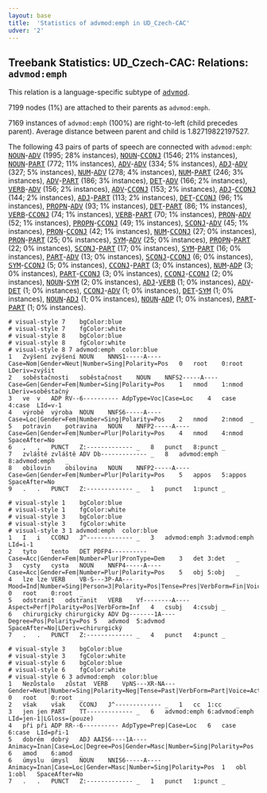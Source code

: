 ```yaml
---
layout: base
title:  'Statistics of advmod:emph in UD_Czech-CAC'
udver: '2'
---
```


## Treebank Statistics: UD_Czech-CAC: Relations: `advmod:emph`

This relation is a language-specific subtype of <tt><a href="cs_cac-dep-advmod.html">advmod</a></tt>.

7199 nodes (1%) are attached to their parents as `advmod:emph`.

7169 instances of `advmod:emph` (100%) are right-to-left (child precedes parent).
Average distance between parent and child is 1.82719822197527.

The following 43 pairs of parts of speech are connected with `advmod:emph`: <tt><a href="cs_cac-pos-NOUN.html">NOUN</a></tt>-<tt><a href="cs_cac-pos-ADV.html">ADV</a></tt> (1995; 28% instances), <tt><a href="cs_cac-pos-NOUN.html">NOUN</a></tt>-<tt><a href="cs_cac-pos-CCONJ.html">CCONJ</a></tt> (1546; 21% instances), <tt><a href="cs_cac-pos-NOUN.html">NOUN</a></tt>-<tt><a href="cs_cac-pos-PART.html">PART</a></tt> (772; 11% instances), <tt><a href="cs_cac-pos-ADV.html">ADV</a></tt>-<tt><a href="cs_cac-pos-ADV.html">ADV</a></tt> (334; 5% instances), <tt><a href="cs_cac-pos-ADJ.html">ADJ</a></tt>-<tt><a href="cs_cac-pos-ADV.html">ADV</a></tt> (327; 5% instances), <tt><a href="cs_cac-pos-NUM.html">NUM</a></tt>-<tt><a href="cs_cac-pos-ADV.html">ADV</a></tt> (278; 4% instances), <tt><a href="cs_cac-pos-NUM.html">NUM</a></tt>-<tt><a href="cs_cac-pos-PART.html">PART</a></tt> (246; 3% instances), <tt><a href="cs_cac-pos-ADV.html">ADV</a></tt>-<tt><a href="cs_cac-pos-PART.html">PART</a></tt> (186; 3% instances), <tt><a href="cs_cac-pos-DET.html">DET</a></tt>-<tt><a href="cs_cac-pos-ADV.html">ADV</a></tt> (166; 2% instances), <tt><a href="cs_cac-pos-VERB.html">VERB</a></tt>-<tt><a href="cs_cac-pos-ADV.html">ADV</a></tt> (156; 2% instances), <tt><a href="cs_cac-pos-ADV.html">ADV</a></tt>-<tt><a href="cs_cac-pos-CCONJ.html">CCONJ</a></tt> (153; 2% instances), <tt><a href="cs_cac-pos-ADJ.html">ADJ</a></tt>-<tt><a href="cs_cac-pos-CCONJ.html">CCONJ</a></tt> (144; 2% instances), <tt><a href="cs_cac-pos-ADJ.html">ADJ</a></tt>-<tt><a href="cs_cac-pos-PART.html">PART</a></tt> (113; 2% instances), <tt><a href="cs_cac-pos-DET.html">DET</a></tt>-<tt><a href="cs_cac-pos-CCONJ.html">CCONJ</a></tt> (96; 1% instances), <tt><a href="cs_cac-pos-PROPN.html">PROPN</a></tt>-<tt><a href="cs_cac-pos-ADV.html">ADV</a></tt> (93; 1% instances), <tt><a href="cs_cac-pos-DET.html">DET</a></tt>-<tt><a href="cs_cac-pos-PART.html">PART</a></tt> (86; 1% instances), <tt><a href="cs_cac-pos-VERB.html">VERB</a></tt>-<tt><a href="cs_cac-pos-CCONJ.html">CCONJ</a></tt> (74; 1% instances), <tt><a href="cs_cac-pos-VERB.html">VERB</a></tt>-<tt><a href="cs_cac-pos-PART.html">PART</a></tt> (70; 1% instances), <tt><a href="cs_cac-pos-PRON.html">PRON</a></tt>-<tt><a href="cs_cac-pos-ADV.html">ADV</a></tt> (52; 1% instances), <tt><a href="cs_cac-pos-PROPN.html">PROPN</a></tt>-<tt><a href="cs_cac-pos-CCONJ.html">CCONJ</a></tt> (49; 1% instances), <tt><a href="cs_cac-pos-SCONJ.html">SCONJ</a></tt>-<tt><a href="cs_cac-pos-ADV.html">ADV</a></tt> (45; 1% instances), <tt><a href="cs_cac-pos-PRON.html">PRON</a></tt>-<tt><a href="cs_cac-pos-CCONJ.html">CCONJ</a></tt> (42; 1% instances), <tt><a href="cs_cac-pos-NUM.html">NUM</a></tt>-<tt><a href="cs_cac-pos-CCONJ.html">CCONJ</a></tt> (27; 0% instances), <tt><a href="cs_cac-pos-PRON.html">PRON</a></tt>-<tt><a href="cs_cac-pos-PART.html">PART</a></tt> (25; 0% instances), <tt><a href="cs_cac-pos-SYM.html">SYM</a></tt>-<tt><a href="cs_cac-pos-ADV.html">ADV</a></tt> (25; 0% instances), <tt><a href="cs_cac-pos-PROPN.html">PROPN</a></tt>-<tt><a href="cs_cac-pos-PART.html">PART</a></tt> (22; 0% instances), <tt><a href="cs_cac-pos-SCONJ.html">SCONJ</a></tt>-<tt><a href="cs_cac-pos-PART.html">PART</a></tt> (17; 0% instances), <tt><a href="cs_cac-pos-SYM.html">SYM</a></tt>-<tt><a href="cs_cac-pos-PART.html">PART</a></tt> (16; 0% instances), <tt><a href="cs_cac-pos-PART.html">PART</a></tt>-<tt><a href="cs_cac-pos-ADV.html">ADV</a></tt> (13; 0% instances), <tt><a href="cs_cac-pos-SCONJ.html">SCONJ</a></tt>-<tt><a href="cs_cac-pos-CCONJ.html">CCONJ</a></tt> (6; 0% instances), <tt><a href="cs_cac-pos-SYM.html">SYM</a></tt>-<tt><a href="cs_cac-pos-CCONJ.html">CCONJ</a></tt> (5; 0% instances), <tt><a href="cs_cac-pos-CCONJ.html">CCONJ</a></tt>-<tt><a href="cs_cac-pos-PART.html">PART</a></tt> (3; 0% instances), <tt><a href="cs_cac-pos-NUM.html">NUM</a></tt>-<tt><a href="cs_cac-pos-ADP.html">ADP</a></tt> (3; 0% instances), <tt><a href="cs_cac-pos-PART.html">PART</a></tt>-<tt><a href="cs_cac-pos-CCONJ.html">CCONJ</a></tt> (3; 0% instances), <tt><a href="cs_cac-pos-CCONJ.html">CCONJ</a></tt>-<tt><a href="cs_cac-pos-CCONJ.html">CCONJ</a></tt> (2; 0% instances), <tt><a href="cs_cac-pos-NOUN.html">NOUN</a></tt>-<tt><a href="cs_cac-pos-SYM.html">SYM</a></tt> (2; 0% instances), <tt><a href="cs_cac-pos-ADJ.html">ADJ</a></tt>-<tt><a href="cs_cac-pos-VERB.html">VERB</a></tt> (1; 0% instances), <tt><a href="cs_cac-pos-ADV.html">ADV</a></tt>-<tt><a href="cs_cac-pos-DET.html">DET</a></tt> (1; 0% instances), <tt><a href="cs_cac-pos-CCONJ.html">CCONJ</a></tt>-<tt><a href="cs_cac-pos-ADV.html">ADV</a></tt> (1; 0% instances), <tt><a href="cs_cac-pos-DET.html">DET</a></tt>-<tt><a href="cs_cac-pos-SYM.html">SYM</a></tt> (1; 0% instances), <tt><a href="cs_cac-pos-NOUN.html">NOUN</a></tt>-<tt><a href="cs_cac-pos-ADJ.html">ADJ</a></tt> (1; 0% instances), <tt><a href="cs_cac-pos-NOUN.html">NOUN</a></tt>-<tt><a href="cs_cac-pos-ADP.html">ADP</a></tt> (1; 0% instances), <tt><a href="cs_cac-pos-PART.html">PART</a></tt>-<tt><a href="cs_cac-pos-PART.html">PART</a></tt> (1; 0% instances).


~~~ conllu
# visual-style 7	bgColor:blue
# visual-style 7	fgColor:white
# visual-style 8	bgColor:blue
# visual-style 8	fgColor:white
# visual-style 8 7 advmod:emph	color:blue
1	Zvýšení	zvýšení	NOUN	NNNS1-----A----	Case=Nom|Gender=Neut|Number=Sing|Polarity=Pos	0	root	0:root	LDeriv=zvýšit
2	soběstačnosti	soběstačnost	NOUN	NNFS2-----A----	Case=Gen|Gender=Fem|Number=Sing|Polarity=Pos	1	nmod	1:nmod	LDeriv=soběstačný
3	ve	v	ADP	RV--6----------	AdpType=Voc|Case=Loc	4	case	4:case	LId=v-1
4	výrobě	výroba	NOUN	NNFS6-----A----	Case=Loc|Gender=Fem|Number=Sing|Polarity=Pos	2	nmod	2:nmod	_
5	potravin	potravina	NOUN	NNFP2-----A----	Case=Gen|Gender=Fem|Number=Plur|Polarity=Pos	4	nmod	4:nmod	SpaceAfter=No
6	,	,	PUNCT	Z:-------------	_	8	punct	8:punct	_
7	zvláště	zvláště	ADV	Db-------------	_	8	advmod:emph	8:advmod:emph	_
8	obilovin	obilovina	NOUN	NNFP2-----A----	Case=Gen|Gender=Fem|Number=Plur|Polarity=Pos	5	appos	5:appos	SpaceAfter=No
9	.	.	PUNCT	Z:-------------	_	1	punct	1:punct	_

~~~


~~~ conllu
# visual-style 1	bgColor:blue
# visual-style 1	fgColor:white
# visual-style 3	bgColor:blue
# visual-style 3	fgColor:white
# visual-style 3 1 advmod:emph	color:blue
1	I	i	CCONJ	J^-------------	_	3	advmod:emph	3:advmod:emph	LId=i-1
2	tyto	tento	DET	PDFP4----------	Case=Acc|Gender=Fem|Number=Plur|PronType=Dem	3	det	3:det	_
3	cysty	cysta	NOUN	NNFP4-----A----	Case=Acc|Gender=Fem|Number=Plur|Polarity=Pos	5	obj	5:obj	_
4	lze	lze	VERB	VB-S---3P-AA---	Mood=Ind|Number=Sing|Person=3|Polarity=Pos|Tense=Pres|VerbForm=Fin|Voice=Act	0	root	0:root	_
5	odstranit	odstranit	VERB	Vf--------A----	Aspect=Perf|Polarity=Pos|VerbForm=Inf	4	csubj	4:csubj	_
6	chirurgicky	chirurgicky	ADV	Dg-------1A----	Degree=Pos|Polarity=Pos	5	advmod	5:advmod	SpaceAfter=No|LDeriv=chirurgický
7	.	.	PUNCT	Z:-------------	_	4	punct	4:punct	_

~~~


~~~ conllu
# visual-style 3	bgColor:blue
# visual-style 3	fgColor:white
# visual-style 6	bgColor:blue
# visual-style 6	fgColor:white
# visual-style 6 3 advmod:emph	color:blue
1	Nezůstalo	zůstat	VERB	VpNS---XR-NA---	Gender=Neut|Number=Sing|Polarity=Neg|Tense=Past|VerbForm=Part|Voice=Act	0	root	0:root	_
2	však	však	CCONJ	J^-------------	_	1	cc	1:cc	_
3	jen	jen	PART	TT-------------	_	6	advmod:emph	6:advmod:emph	LId=jen-1|LGloss=(pouze)
4	při	při	ADP	RR--6----------	AdpType=Prep|Case=Loc	6	case	6:case	LId=při-1
5	dobrém	dobrý	ADJ	AAIS6----1A----	Animacy=Inan|Case=Loc|Degree=Pos|Gender=Masc|Number=Sing|Polarity=Pos	6	amod	6:amod	_
6	úmyslu	úmysl	NOUN	NNIS6-----A----	Animacy=Inan|Case=Loc|Gender=Masc|Number=Sing|Polarity=Pos	1	obl	1:obl	SpaceAfter=No
7	.	.	PUNCT	Z:-------------	_	1	punct	1:punct	_

~~~


